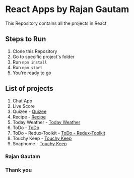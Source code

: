 # React Apps by Rajan Gautam

This Repository contains all the projects in React

## Steps to Run

1. Clone this Repository
2. Go to specific project's folder
3. Run `npm install`
4. Run `npm start`
5. You're ready to go

## List of projects

1. Chat App
2. Live Score
3. Quizee - [Quizee](https://rgautam320-quizee.netlify.app)
4. Recipe - [Recipe](https://rgautam320-recipe-app.netlify.app)
5. Today Weather - [Today Weather](https://rgautam320-today-weather-app.netlify.app)
6. ToDo - [ToDo](https://rgautam320-todo-app.netlify.app)
7. ToDo - Redux-Toolkit - [ToDo - Redux-Toolkit](https://rgautam320-todo-redux-toolkit.netlify.app)
8. Touchy Keep - [Touchy Keep](https://rgautam320-touchy-keep.netlify.app)
9. Snaphome - [Touchy Keep](https://snaphome.netlify.app/)

### Rajan Gautam

### Thank you
